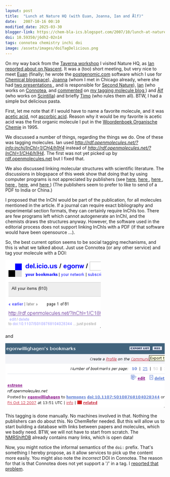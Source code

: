 ```yaml
---
layout: post
title:  "Lunch at Nature HQ (with Euan, Joanna, Ian and Ålf)"
date:   2007-10-16 00:10
modified_date: 2025-03-30
blogger-link: https://chem-bla-ics.blogspot.com/2007/10/lunch-at-nature-hq-with-euan-joanna-ian.html
doi: 10.59350/j6dh2-02n14
tags: connotea chemistry inchi doi
image: /assets/images/doiTagDelicious.png
---
```


On my way back from the [Taverna workshop](http://chem-bla-ics.blogspot.com/search/label/Taverna0710) I visited Nature HQ, as
[Ian reported about on Nascent](http://blogs.nature.com/wp/nascent/2007/10/lunch_with_egon_willighagen.html). It was a (too) short
meeting, but very nice to meet [Euan](http://network.nature.com/blogs/user/euan) (finally; he wrote the
[postgenomic.com](http://postgenomic.com/) software which I use for [Chemical blogspace](http://cb.openmolecules.net/)),
[Joanna](http://network.nature.com/blogs/user/joannascott) (whom I met in Chicago already, where she had
[two <i class="fa-solid fa-recycle fa-xs"></i>](https://chem-bla-ics.linkedchemistry.info/2007/03/26/acs-chicago-day-1.html)
[presentations <i class="fa-solid fa-recycle fa-xs"></i>](https://chem-bla-ics.linkedchemistry.info/2007/03/29/acs-chicago-day-3.html),
and is responsible for [Second Nature](http://blogs.nature.com/wp/nascent/2007/08/events_on_second_nature.html)),
[Ian](http://network.nature.com/blogs/user/U3DF456C6) (who works on [Connotea](http://connotea.org/),
and [commented](http://network.nature.com/blogs/user/U3DF456C6/2007/10/08/molecule-tagging-with-connotea) on
[my tagging molecule blog <i class="fa-solid fa-recycle fa-xs"></i>](https://chem-bla-ics.linkedchemistry.info/2007/09/19/tagging-molecules-mashup-of-connotea.html))
and [Ålf](http://network.nature.com/profile/alf) (who works on [Scintilla](http://scintilla.nature.com/)) and
briefly [Timo](http://network.nature.com/profile/timo) (who rules them all). BTW, I had a simple but delicious pasta.

First, let me note that if I would have to name a favorite molecule, and it was [acetic acid](http://en.wikipedia.org/wiki/Acetic_acid),
not [ascorbic acid](http://en.wikipedia.org/wiki/Ascorbic_acid). Reason why it would be my favorite is acetic acid was the first
organic molecule I put in the [Woordenboek Organische Chemie](http://www.woc.science.ru.nl/) in 1995.

We discussed a number of things, regarding the things we do. One of these was tagging molecules. Ian used
*http://rdf.openmolecules.net/?info:inchi/InChI=1/CH4/h1H4* instead of *http://rdf.openmolecules.net/?InChI=1/CH4/h1H4*.
The first was not yet picked up by [rdf.openmolecules.net](http://rdf.openmolecules.net/) but I fixed that.

We also discussed linking molecular structures with scientific literature. The discussions in blogspace of this week
show that doing that by using computer programs is not appreciated by publishers (see
[here](http://www.chemspider.com/blog/?p=204),
[here <i class="fa-solid fa-recycle fa-xs"></i>](https://blogs.ch.cam.ac.uk/pmr/2007/10/13/outrage-repurposing-open-access-material-is-allowed-without-explicit-permission/),
[here <i class="fa-solid fa-recycle fa-xs"></i>](https://blogs.ch.cam.ac.uk/pmr/2007/10/16/why-green-open-access-does-not-support-text-and-data-mining/),
[here <i class="fa-solid fa-recycle fa-xs"></i>](https://blogs.ch.cam.ac.uk/pmr/2007/10/15/indexing-open-access-and-free-access-articles/),
[here](http://www.chemspider.com/open-chemistry-web/?p=4), and
[here <i class="fa-solid fa-recycle fa-xs"></i>](https://blogs.ch.cam.ac.uk/pmr/2007/10/14/opsinoscar-you-us-we-please-help/))
(The publishers seem to prefer to like to send of a PDF to India or China.)

I proposed that the InChI would be part of the publication, for all molecules mentioned in the article. If a
journal can require exact bibliography and experimental section formats, they can certainly require InChIs too.
There are few programs left which cannot autogenerate an InChI, and the chemists draws the structures anyway.
However, the software used in the editorial process does not support linking InChIs with a PDF (if that software
would have been opensource ...).

So, the best current option seems to be social tagging mechanisms, and this is what we talked about. Just use
Connotea (or any other service) and tag your molecule with a DOI:

![](/assets/images/doiTagDelicious.png)

and

![](/assets/images/connoteaTagDelicious1.png)

This tagging is done manually. No machines involved in that. Nothing the publishers can do about this. No ChemRefer needed.
But this will allow us to start building a database with links between papers and molecules, which we badly need. BTW, we will
not have to start from scratch. The [NMRShiftDB](http://www.nmrshiftdb.org/) already contains many links, which is open data!

Now, you might notice the informal semantics of the `doi:` prefix. That's something I hereby propose, as it allow
services to pick up the content more easily. You might also note the *incorrect* DOI in Connotea. The reason for
that is that Connotea does not yet support a '/' in a tag. I
[reported that problem](http://sourceforge.net/tracker/index.php?func=detail&aid=1814491&group_id=133040&atid=726030).
